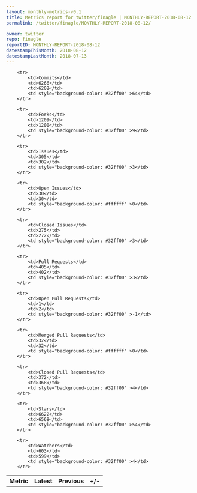 ```yaml
---
layout: monthly-metrics-v0.1
title: Metrics report for twitter/finagle | MONTHLY-REPORT-2018-08-12 | 2018-08-12
permalink: /twitter/finagle/MONTHLY-REPORT-2018-08-12/

owner: twitter
repo: finagle
reportID: MONTHLY-REPORT-2018-08-12
datestampThisMonth: 2018-08-12
datestampLastMonth: 2018-07-13
---
```



<table style="width: 100%;">
    <tr>
        <th>Metric</th>
        <th>Latest</th>
        <th>Previous</th>
        <th>+/-</th>
    </tr>

        <tr>
            <td>Commits</td>
            <td>6266</td>
            <td>6202</td>
            <td style="background-color: #32ff00" >64</td>
        </tr>
        
        <tr>
            <td>Forks</td>
            <td>1209</td>
            <td>1200</td>
            <td style="background-color: #32ff00" >9</td>
        </tr>
        
        <tr>
            <td>Issues</td>
            <td>305</td>
            <td>302</td>
            <td style="background-color: #32ff00" >3</td>
        </tr>
        
        <tr>
            <td>Open Issues</td>
            <td>30</td>
            <td>30</td>
            <td style="background-color: #ffffff" >0</td>
        </tr>
        
        <tr>
            <td>Closed Issues</td>
            <td>275</td>
            <td>272</td>
            <td style="background-color: #32ff00" >3</td>
        </tr>
        
        <tr>
            <td>Pull Requests</td>
            <td>405</td>
            <td>402</td>
            <td style="background-color: #32ff00" >3</td>
        </tr>
        
        <tr>
            <td>Open Pull Requests</td>
            <td>1</td>
            <td>2</td>
            <td style="background-color: #32ff00" >-1</td>
        </tr>
        
        <tr>
            <td>Merged Pull Requests</td>
            <td>32</td>
            <td>32</td>
            <td style="background-color: #ffffff" >0</td>
        </tr>
        
        <tr>
            <td>Closed Pull Requests</td>
            <td>372</td>
            <td>368</td>
            <td style="background-color: #32ff00" >4</td>
        </tr>
        
        <tr>
            <td>Stars</td>
            <td>6622</td>
            <td>6568</td>
            <td style="background-color: #32ff00" >54</td>
        </tr>
        
        <tr>
            <td>Watchers</td>
            <td>603</td>
            <td>599</td>
            <td style="background-color: #32ff00" >4</td>
        </tr>
        
</table>
